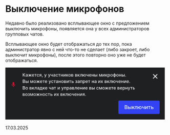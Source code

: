 # Выключение микрофонов

Недавно было реализовано всплывающее окно с предложением выключить микрофоны, появляется она у всех администраторов групповых чатов.

Всплывающее окно будет отображаться до тех пор, пока администратор явно с ней что-то не сделает (либо закроет, либо выключит микрофоны), после этого повторно оно уже не будет отображаться.

![](<../../.gitbook/assets/image (362).png>)

17.03.2025

